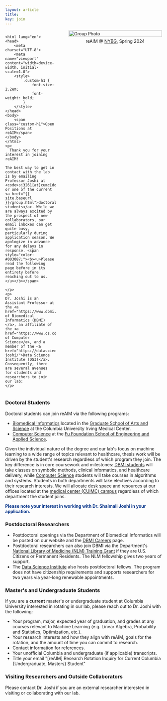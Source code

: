 ```yaml
---
layout: article
title: 
key: join
---
```




<div style="display: flex; align-items: flex-start; flex-wrap: wrap;">
  <div style="flex: 1; min-width: 0; margin-right: 40px;">

    <html lang="en">
    <head>
        <meta charset="UTF-8">
        <meta name="viewport" content="width=device-width, initial-scale=1.0">
        <style>
            .custom-h1 {
                font-size: 2.2em; 
                font-weight: bold;
            }
        </style>
    </head>
    <body>
        <span class="custom-h1">Open Positions at reAIM</span>
    </body>
    </html>
    <p>
      Thank you for your interest in joining reAIM!

    The best way to get in contact with the lab is by emailing Professor Joshi at <code>sj3261[at]cumc[dot]columbia[dot]edu</code> or one of the current <a href="{{ site.baseurl }}/group.html">doctoral students</a>. While we are always excited by the prospect of new collaborators, our email inboxes can get quite busy, particularly during application season. We apologize in advance for any delays in response. <span style="color: #003087;"><b><u>Please read the following page before in its entirety before reaching out to us.</u></b></span>

    </p>
    <p>
    Dr. Joshi is an Assistant Professor at the <a href="https://www.dbmi.columbia.edu/faculty/">Department of Biomedical Informatics (DBMI)</a>, an affiliate of the <a href="https://www.cs.columbia.edu/people/affiliates/">Department of Computer Science</a>, and a member of the <a href="https://datascience.columbia.edu/people/shalmali-joshi/">Data Science Institute (DSI)</a>. Consequently, there are several avenues for students and researchers to join our lab:
    </p>
  </div>
  <div style="flex: 0 0 auto; width: 300px; position: relative;">
    <img src="{{ "/assets/images/reaim_group_photo_2024.jpg" | relative_url }}" alt="Group Photo" style="width: 100%; height: auto; display: block;">
    <p style="text-align: center; margin-top: 5px;">reAIM @ <a href="https://en.wikipedia.org/wiki/New_York_Botanical_Garden">NYBG</a>, Spring 2024</p>
  </div>
</div>

### Doctoral Students

Doctoral students can join reAIM via the following programs:
- [Biomedical Informatics](https://www.dbmi.columbia.edu/phd-in-biomedical-informatics/) located in the [Graduate School of Arts and Science](https://www.gsas.cuimc.columbia.edu/phd-programs) at the Columbia University Irving Medical Center.
- [Computer Science](https://www.cs.columbia.edu/education/phd/) at the [Fu Foundation School of Engineering and Applied Science](https://www.gradengineering.columbia.edu/academics/graduate/doctoral).

Given the individual nature of the degree and our lab's focus on machine learning to a wide range of topics relevant to healthcare, thesis work will be driven by the student's research regardless of which program they join. The key difference is in core coursework and milestones: [DBMI students](https://www.dbmi.columbia.edu/courses/) will take classes on symbolic methods, clinical informatics, and healthcare delivery, while [Computer Science](https://www.cs.columbia.edu/education/phd/requirements/) students will take courses in algorithms and systems. Students in both departments will take electives according to their research interests. We will allocate desk space and resources at our offices located at the [medical center (CUIMC) campus](https://universitylife.columbia.edu/content/maps-locations) regardless of which department the student joins.

<span style="color: #003087;">**Please note your interest in working with Dr. Shalmali Joshi in your application.**</span>

### Postdoctoral Researchers

- Postdoctoral openings via the Department of Biomedical Informatics will be posted on our website and the [DBMI Careers](https://www.dbmi.columbia.edu/dbmi-careers/) page.
- Postdoctoral researchers can also join DBMI via the Department's [National Library of Medicine (NLM) Training Grant](https://www.dbmi.columbia.edu/postdoctoral-fellowship-degree/) if they are U.S. Citizens or Permanent Residents. The NLM fellowship gives two years of support.
- The [Data Science Institute](https://datascience.columbia.edu/research/postdoctoral-researchers/) also hosts postdoctoral fellows. The program does not have citizenship requirements and supports researchers for two years via year-long renewable appointments.

### Master's and Undergraduate Students

If you are a **current** master's or undergraduate student at Columbia University interested in rotating in our lab, please reach out to Dr. Joshi with the following:

- Your program, major, expected year of graduation, and grades at any courses relevant to Machine Learning (e.g. Linear Algebra, Probability and Statistics, Optimization, etc.).
- Your research interests and how they align with reAIM, goals for the rotation, and the amount of time you can commit to research.
- Contact information for references.
- Your unofficial Columbia and undergraduate (if applicable) transcripts.
- Title your email "\[reAIM\] Research Rotation Inquiry for Current Columbia {Undergraduate, Masters} Student"

### Visiting Researchers and Outside Collaborators

Please contact Dr. Joshi if you are an external researcher interested in visiting or collaborating with our lab.